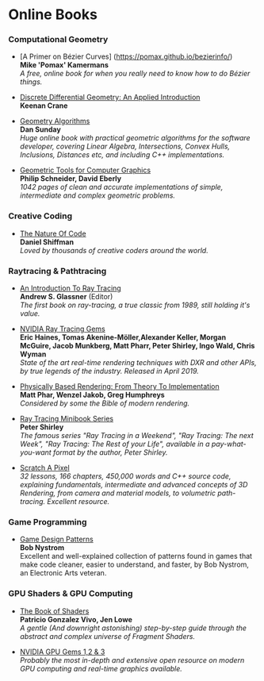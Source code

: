 Online Books
======
### Computational Geometry
* [A Primer on Bézier Curves] (https://pomax.github.io/bezierinfo/)  
**Mike 'Pomax' Kamermans**  
_A free, online book for when you really need to know how to do Bézier things._

* [Discrete Differential Geometry: An Applied Introduction](https://www.cs.cmu.edu/~kmcrane/Projects/DDG/paper.pdf)  
**Keenan Crane**

* [Geometry Algorithms](http://geomalgorithms.com/index.html)
<br/>**Dan Sunday**
<br/>_Huge online book with practical geometric algorithms for the software developer, covering Linear Algebra, Intersections, Convex Hulls, Inclusions, Distances etc, and including C++ implementations._

* [Geometric Tools for Computer Graphics](http://lib.ysu.am/open_books/312121.pdf)
<br/>**Philip Schneider, David Eberly**
<br/>_1042 pages of clean and accurate implementations of simple, intermediate and complex geometric problems._

### Creative Coding
* [The Nature Of Code](https://natureofcode.com/book/)
<br/>**Daniel Shiffman**
<br/>_Loved by thousands of creative coders around the world._

### Raytracing & Pathtracing
* [An Introduction To Ray Tracing](http://www.realtimerendering.com/raytracing/An-Introduction-to-Ray-Tracing-The-Morgan-Kaufmann-Series-in-Computer-Graphics-.pdf)  
**Andrew S. Glassner** (Editor)  
_The first book on ray-tracing, a true classic from 1989, still holding it's value._  

* [NVIDIA Ray Tracing Gems](http://www.realtimerendering.com/raytracinggems/unofficial_RayTracingGems_v1.5.pdf)
<br/>**Eric Haines, Tomas Akenine-Möller,Alexander Keller, Morgan McGuire, Jacob Munkberg, Matt Pharr, Peter Shirley, Ingo Wald, Chris Wyman**
<br/>_State of the art real-time rendering techniques with DXR and other APIs, by true legends of the industry. Released in April 2019._

* [Physically Based Rendering: From Theory To Implementation](https://pbrt.org/)
<br/>**Matt Phar, Wenzel Jakob, Greg Humphreys**
<br/>_Considered by some the Bible of modern rendering._

* [Ray Tracing Minibook Series](https://drive.google.com/drive/folders/14yayBb9XiL16lmuhbYhhvea8mKUUK77W)
<br/>**Peter Shirley**
<br/> _The famous series "Ray Tracing in a Weekend", "Ray Tracing: The next Week", "Ray Tracing: The Rest of your Life", available in a pay-what-you-want format by the author, Peter Shirley._

* [Scratch A Pixel](http://www.scratchapixel.com/)
<br/>_32 lessons, 166 chapters, 450,000 words and C++ source code, explaining fundamentals, intermediate and advanced concepts of 3D Rendering, from camera and material models, to volumetric path-tracing. Excellent resource._

### Game Programming
* [Game Design Patterns](http://gameprogrammingpatterns.com/contents.html)
<br/>**Bob Nystrom**
<br/> Excellent and well-explained collection of patterns found in games that make code cleaner, easier to understand, and faster, by Bob Nystrom, an Electronic Arts veteran.

### GPU Shaders & GPU Computing
* [The Book of Shaders](https://thebookofshaders.com/)
<br/>**Patricio Gonzalez Vivo, Jen Lowe**
<br/>_A gentle (And downright astonishing) step-by-step guide through the abstract and complex universe of Fragment Shaders._

* [NVIDIA GPU Gems 1,2 & 3](https://developer.nvidia.com/gpugems/GPUGems3/gpugems3_pref01.html)
<br/>_Probably the most in-depth and extensive open resource on modern GPU computing and real-time graphics available._
